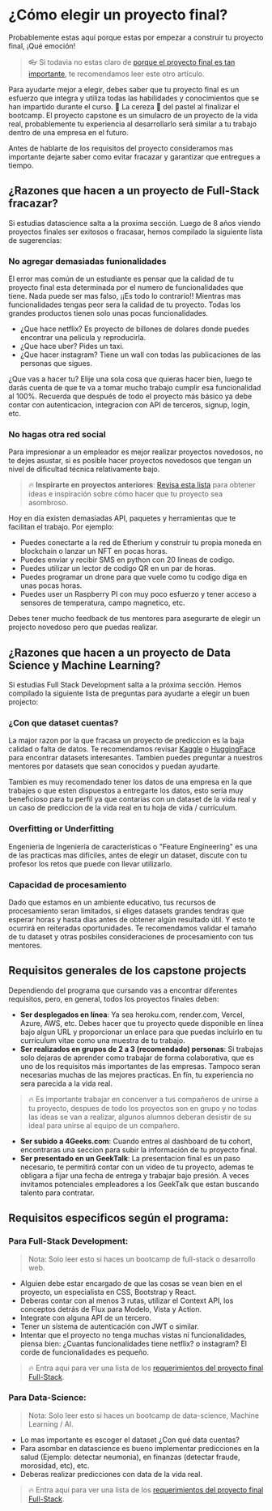 # ¿Cómo elegir un proyecto final?

Probablemente estas aquí porque estas por empezar a construir tu proyecto final, ¡Qué emoción!

> 👓 Si todavia no estas claro de [porque el proyecto final es tan importante](https://4geeks.com/es/lesson/porque-construir-un-proyecto-final), te recomendamos leer este otro artículo.

Para ayudarte mejor a elegir, debes saber que tu proyecto final es un esfuerzo que integra y utiliza todas las habilidades y conocimientos que se han impartido durante el curso. 🍒 La cereza 🍰 del pastel al finalizar el bootcamp. 
El proyecto capstone es un simulacro de un proyecto de la vida real, probablemente tu experiencia al desarrollarlo será similar a tu trabajo dentro de una empresa en el futuro.

Antes de hablarte de los requisitos del proyecto consideramos mas importante dejarte saber como evitar fracazar y garantizar que entregues a tiempo.

## ¿Razones que hacen a un proyecto de Full-Stack fracazar?

Si estudias datascience salta a la proxima sección. Luego de 8 años viendo proyectos finales ser exitosos o fracasar, hemos compilado la siguiente lista de sugerencias:

### No agregar demasiadas funionalidades

El error mas común de un estudiante es pensar que la calidad de tu proyecto final esta determinada por el numero de funcionalidades que tiene. Nada puede ser mas falso, ¡¡Es todo lo contrario!! Mientras mas funcionalidades tengas peor sera la calidad de tu proyecto. Todas los grandes productos tienen solo unas pocas funcionalidades.

- ¿Que hace netflix? Es proyecto de billones de dolares donde puedes encontrar una pelicula y reproducirla.
- ¿Que hace uber? Pides un taxi.
- ¿Que hacer instagram? Tiene un wall con todas las publicaciones de las personas que sigues.

¿Que vas a hacer tu? Elije una sola cosa que quieras hacer bien, luego te darás cuenta de que te va a tomar mucho trabajo cumplir esa funcionalidad al 100%. Recuerda que después de todo el proyecto más básico ya debe contar con autenticacion, integracion con API de terceros, signup, login, etc.

### No hagas otra red social

Para impresionar a un empleador es mejor realizar proyectos novedosos, no te dejes asustar, si es posible hacer proyectos novedosos que tengan un nivel de dificultad técnica relativamente bajo. 

> 🔥 **Inspirarte en proyectos anteriores**: [Revisa esta lista](https://4geeksacademy.com/us/students-and-projects) para obtener ideas e inspiración sobre cómo hacer que tu proyecto sea asombroso.

Hoy en día existen demasiadas API, paquetes y herramientas que te facilitan el trabajo. Por ejemplo:

- Puedes conectarte a la red de Etherium y construir tu propia moneda en blockchain o lanzar un NFT en pocas horas.
- Puedes enviar y recibir SMS en python con 20 lineas de codigo.
- Puedes utilizar un lector de codigo QR en un par de horas.
- Puedes programar un drone para que vuele como tu codigo diga en unas pocas horas.
- Puedes user un Raspberry PI con muy poco esfuerzo y tener acceso a sensores de temperatura, campo magnetico, etc.

Debes tener mucho feedback de tus mentores para asegurarte de elegir un projecto novedoso pero que puedas realizar.

## ¿Razones que hacen a un proyecto de Data Science y Machine Learning?

Si estudias Full Stack Development salta a la próxima sección. Hemos compilado la siguiente lista de preguntas para ayudarte a elegir un buen projecto:

### ¿Con que dataset cuentas? 

La major razon por la que fracasa un proyecto de prediccion es la baja calidad o falta de datos. Te recomendamos revisar [Kaggle](https://www.kaggle.com/datasets) o [HuggingFace](https://huggingface.co/) para encontrar datasets interesantes. Tambien puedes preguntar a nuestros mentores por datasets que sean conocidos y puedan ayudarte. 

Tambien es muy recomendado tener los datos de una empresa en la que trabajes o que esten dispuestos a entregarte los datos, esto seria muy beneficioso para tu perfil ya que contarias con un dataset de la vida real y un caso de prediccion de la vida real en tu hoja de vida / currículum.

### Overfitting or Underfitting

Engenieria de Ingeniería de características o "Feature Engineering" es una de las practicas mas difíciles, antes de elegir un dataset, discute con tu profesor los retos que puede con llevar utilizarlo.

### Capacidad de procesamiento

Dado que estamos en un ambiente educativo, tus recursos de procesamiento seran limitados, si eliges datasets grandes tendras que esperar horas y hasta dias antes de obtener algún resultado útil. Y esto te ocurrirá en reiteradas oportunidades. Te recomendamos validar el tamaño de tu dataset y otras posbiles consideraciones de procesamiento con tus mentores.

## Requisitos generales de los capstone projects

Dependiendo del programa que cursando vas a encontrar diferentes requisitos, pero, en general, todos los proyectos finales deben:

- **Ser desplegados en línea**: Ya sea heroku.com, render.com, Vercel, Azure, AWS, etc. Debes hacer que tu proyecto quede disponible en línea bajo algun URL y proporcionar un enlace para que puedas incluirlo en tu currículum vitae como una muestra de tu trabajo.
- **Ser realizados en grupos de 2 a 3 (recomendado) personas**: Si trabajas solo dejaras de aprender como trabajar de forma colaborativa, que es uno de los requisitos más importantes de las empresas. Tampoco seran necesarias muchas de las mejores practicas. En fín, tu experiencia no sera parecida a la vida real.

> 🔥 Es importante trabajar en concenver a tus compañeros de unirse a tu proyecto, despues de todo los proyectos son en grupo y no todas las ideas se van a realizar, algunos alumnos deberan desistir de su ideal para unirse al equipo de un compañero.

- **Ser subido a 4Geeks.com**: Cuando entres al dashboard de tu cohort, encontraras una seccion para subir la información de tu proyecto final.
- **Ser presentado en un GeekTalk**: La presentacion final es un paso necesario, te permitirá contar con un video de tu proyecto, ademas te obligara a fijar una fecha de entrega y trabajar bajo presión. A veces invitamos potenciales empleadores a los GeekTalk que estan buscando talento para contratar.

## Requisitos especificos según el programa:

### Para Full-Stack Development: 

> Nota: Solo leer esto si haces un bootcamp de full-stack o desarrollo web.

- Alguien debe estar encargado de que las cosas se vean bien en el proyecto, un especialista en CSS, Bootstrap y React.
- Deberas contar con al menos 3 rutas, utilizar el Context API, los conceptos detrás de Flux para Modelo, Vista y Action.
- Integrate con alguna API de un tercero.
- Tener un sistema de autenticación con JWT o similar.
- Intentar que el proyecto no tenga muchas vistas ni funcionalidades, piensa bien: ¿Cuantas funcionalidades tiene netflix? o instagram? El corde de funcionalidades es pequeño.

> 🔥 Entra aqui para ver una lista de los [requerimientos del proyecto final Full-Stack](https://4geeks.com/interactive-coding-tutorial/full-stack-project-stories-and-wireframes).

### Para Data-Science: 

> Nota: Solo leer esto si haces un bootcamp de data-science, Machine Learning / AI.

- Lo mas importante es escoger el dataset ¿Con qué data cuentas?
- Para asombar en datascience es bueno implementar predicciones en la salud (Ejemplo: detectar neumonia), en finanzas (detectar fraude, morosidad, etc), etc.
- Deberas realizar predicciones con data de la vida real.

> 🔥 Entra aqui para ver una lista de los [requerimientos del proyecto final Full-Stack](https://4geeks.com/interactive-coding-tutorial/machine-learning-final-project).

